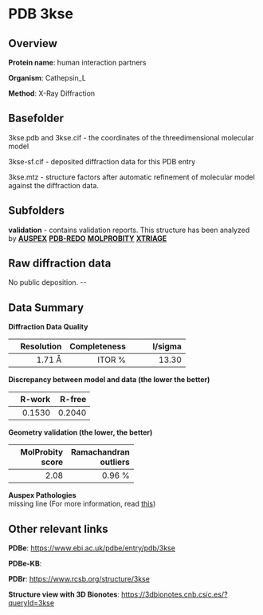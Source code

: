 # PDB 3kse

## Overview

**Protein name**: human interaction partners

**Organism**: Cathepsin_L

**Method**: X-Ray Diffraction



## Basefolder

3kse.pdb and 3kse.cif - the coordinates of the threedimensional molecular model

3kse-sf.cif - deposited diffraction data for this PDB entry

3kse.mtz - structure factors after automatic refinement of molecular model against the diffraction data.

## Subfolders





**validation** - contains validation reports. This structure has been analyzed by [**AUSPEX**](https://github.com/thorn-lab/coronavirus_structural_task_force/tree/master/pdb/human_interaction_partners/Cathepsin_L/3kse/validation/auspex) [**PDB-REDO**](https://github.com/thorn-lab/coronavirus_structural_task_force/tree/master/pdb/human_interaction_partners/Cathepsin_L/3kse/validation/pdb-redo) [**MOLPROBITY**](https://github.com/thorn-lab/coronavirus_structural_task_force/tree/master/pdb/human_interaction_partners/Cathepsin_L/3kse/validation/molprobity) [**XTRIAGE**](https://github.com/thorn-lab/coronavirus_structural_task_force/blob/master/pdb/human_interaction_partners/Cathepsin_L/3kse/validation/Xtriage_output.log)  



## Raw diffraction data

No public deposition. --<br> 

## Data Summary
**Diffraction Data Quality**

|   | Resolution | Completeness| I/sigma |
|---|-------------:|----------------:|--------------:|
|   |1.71 Å|ITOR  %|<img width=50/>13.30|

**Discrepancy between model and data (the lower the better)**

|   | **R-work**| **R-free**   
|---|-------------:|----------------:|           
||  0.1530|  0.2040|

**Geometry validation (the lower, the better)**

|   |**MolProbity<br>score**| **Ramachandran<br>outliers** 
|---|-------------:|----------------:|
||  2.08|  0.96 %|

**Auspex Pathologies**<br> missing line (For more information, read [this](https://github.com/thorn-lab/coronavirus_structural_task_force/blob/master/pdb/human_interaction_partners/Cathepsin_L/3kse/validation/auspex/3kse_auspex_comments.txt))

 



## Other relevant links 
**PDBe**:  https://www.ebi.ac.uk/pdbe/entry/pdb/3kse

**PDBe-KB**:  
 
**PDBr**: https://www.rcsb.org/structure/3kse 

**Structure view with 3D Bionotes**: https://3dbionotes.cnb.csic.es/?queryId=3kse

